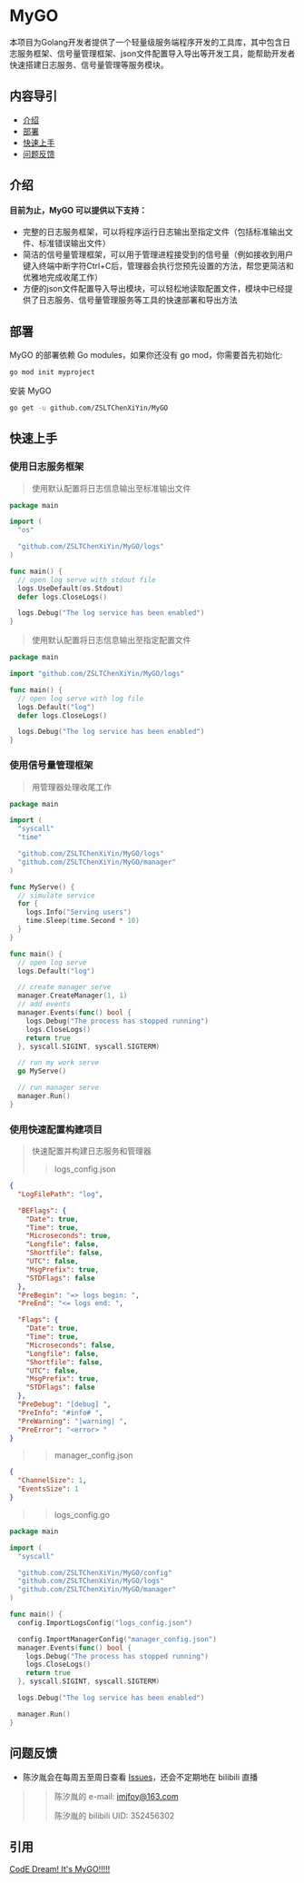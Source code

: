 # MyGO #
本项目为Golang开发者提供了一个轻量级服务端程序开发的工具库，其中包含日志服务框架、信号量管理框架、json文件配置导入导出等开发工具，能帮助开发者快速搭建日志服务、信号量管理等服务模块。
## 内容导引 ##
* [介绍](#介绍)
* [部署](#部署)
* [快速上手](#快速上手)
* [问题反馈](#问题反馈)
## 介绍 ##
#### 目前为止，MyGO 可以提供以下支持：
* 完整的日志服务框架，可以将程序运行日志输出至指定文件（包括标准输出文件、标准错误输出文件）
* 简洁的信号量管理框架，可以用于管理进程接受到的信号量（例如接收到用户键入终端中断字符Ctrl+C后，管理器会执行您预先设置的方法，帮您更简洁和优雅地完成收尾工作）
* 方便的json文件配置导入导出模块，可以轻松地读取配置文件，模块中已经提供了日志服务、信号量管理服务等工具的快速部署和导出方法
## 部署 ##
MyGO 的部署依赖 Go modules，如果你还没有 go mod，你需要首先初始化:
```sh
go mod init myproject
```
安装 MyGO
```sh
go get -u github.com/ZSLTChenXiYin/MyGO
```
## 快速上手 ##
### 使用日志服务框架
> 使用默认配置将日志信息输出至标准输出文件
```go
package main

import (
  "os"

  "github.com/ZSLTChenXiYin/MyGO/logs"
)

func main() {
  // open log serve with stdout file
  logs.UseDefault(os.Stdout)
  defer logs.CloseLogs()

  logs.Debug("The log service has been enabled")
}
```
> 使用默认配置将日志信息输出至指定配置文件
```go
package main

import "github.com/ZSLTChenXiYin/MyGO/logs"

func main() {
  // open log serve with log file
  logs.Default("log")
  defer logs.CloseLogs()

  logs.Debug("The log service has been enabled")
}
```
### 使用信号量管理框架
> 用管理器处理收尾工作
```go
package main

import (
  "syscall"
  "time"

  "github.com/ZSLTChenXiYin/MyGO/logs"
  "github.com/ZSLTChenXiYin/MyGO/manager"
)

func MyServe() {
  // simulate service
  for {
    logs.Info("Serving users")
    time.Sleep(time.Second * 10)
  }
}

func main() {
  // open log serve
  logs.Default("log")

  // create manager serve
  manager.CreateManager(1, 1)
  // add events
  manager.Events(func() bool {
    logs.Debug("The process has stopped running")
    logs.CloseLogs()
    return true
  }, syscall.SIGINT, syscall.SIGTERM)

  // run my work serve
  go MyServe()

  // run manager serve
  manager.Run()
}
```
### 使用快速配置构建项目
> 快速配置并构建日志服务和管理器
>> logs_config.json
```json
{
  "LogFilePath": "log",

  "BEFlags": {
    "Date": true,
    "Time": true,
    "Microseconds": true,
    "Longfile": false,
    "Shortfile": false,
    "UTC": false,
    "MsgPrefix": true,
    "STDFlags": false
  },
  "PreBegin": "=> logs begin: ",
  "PreEnd": "<= logs end: ",

  "Flags": {
    "Date": true,
    "Time": true,
    "Microseconds": false,
    "Longfile": false,
    "Shortfile": false,
    "UTC": false,
    "MsgPrefix": true,
    "STDFlags": false
  },
  "PreDebug": "[debug] ",
  "PreInfo": "#info# ",
  "PreWarning": "|warning| ",
  "PreError": "<error> "
}
```
>> manager_config.json
```json
{
  "ChannelSize": 1,
  "EventsSize": 1
}
```
>> logs_config.go
```go
package main

import (
  "syscall"

  "github.com/ZSLTChenXiYin/MyGO/config"
  "github.com/ZSLTChenXiYin/MyGO/logs"
  "github.com/ZSLTChenXiYin/MyGO/manager"
)

func main() {
  config.ImportLogsConfig("logs_config.json")

  config.ImportManagerConfig("manager_config.json")
  manager.Events(func() bool {
    logs.Debug("The process has stopped running")
    logs.CloseLogs()
    return true
  }, syscall.SIGINT, syscall.SIGTERM)

  logs.Debug("The log service has been enabled")

  manager.Run()
}
```
## 问题反馈 ##
* 陈汐胤会在每周五至周日查看 [Issues](https://github.com/ZSLTChenXiYin/MyGO/issues)，还会不定期地在 bilibili 直播
>> 陈汐胤的 e-mail: imjfoy@163.com
>> 
>> 陈汐胤的 bilibili UID: 352456302
## 引用 ##
[CodE Dream! It's MyGO!!!!!](https://www.bing.com/search?q=BanG+Dream%21+It%27s+MyGO%21%21%21%21%21&qs=n&form=QBRE&sp=-1&lq=0&pq=bang+dream%21+it%27s+mygo%21%21%21%21%21&sc=9-26&sk=&cvid=E85531D5035D4A0CA14ED56EAD735E44&ghsh=0&ghacc=0&ghpl=)
